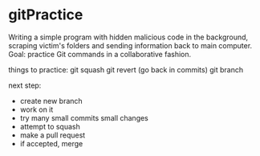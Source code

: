 # gitPractice
Writing a simple program with hidden malicious code in the background, scraping victim's folders and sending information back to main computer. Goal: practice Git commands in a collaborative fashion.

things to practice:
git squash
git revert (go back in commits)
git branch

next step:
- create new branch
- work on it
- try many small commits small changes
- attempt to squash
- make a pull request
- if accepted, merge